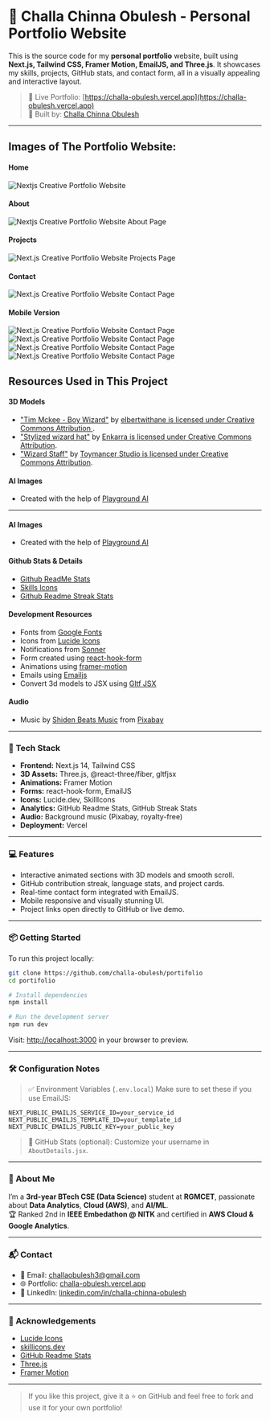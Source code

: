 
# 🚀 Challa Chinna Obulesh - Personal Portfolio Website

This is the source code for my **personal portfolio** website, built using **Next.js, Tailwind CSS, Framer Motion, EmailJS, and Three.js**. It showcases my skills, projects, GitHub stats, and contact form, all in a visually appealing and interactive layout.

> 🔗 Live Portfolio: [https://challa-obulesh.vercel.app](https://challa-obulesh.vercel.app)  
> 🧠 Built by: [Challa Chinna Obulesh](https://www.linkedin.com/in/challa-chinna-obulesh)

---

 ## Images of The Portfolio Website:

#### Home
![Nextjs Creative Portfolio Website](https://github.com/codebucks27/Nextjs-Creative-Portfolio-Starter-Code-Files/blob/main/website%20images/Home-desktop.png)

#### About
![Nextjs Creative Portfolio Website About Page](https://github.com/codebucks27/Nextjs-Creative-Portfolio-Starter-Code-Files/blob/main/website%20images/About-desktop-full.png)

#### Projects
![Next.js Creative Portfolio Website Projects Page](https://github.com/codebucks27/Nextjs-Creative-Portfolio-Starter-Code-Files/blob/main/website%20images/Projects-desktop.png)

#### Contact
![Next.js Creative Portfolio Website Contact Page](https://github.com/codebucks27/Nextjs-Creative-Portfolio-Starter-Code-Files/blob/main/website%20images/Contact-desktop.png)

#### Mobile Version
![Next.js Creative Portfolio Website Contact Page](https://github.com/codebucks27/Nextjs-Creative-Portfolio-Starter-Code-Files/blob/main/website%20images/Home-mobile.png)
![Next.js Creative Portfolio Website Contact Page](https://github.com/codebucks27/Nextjs-Creative-Portfolio-Starter-Code-Files/blob/main/website%20images/About-mobile.png)
![Next.js Creative Portfolio Website Contact Page](https://github.com/codebucks27/Nextjs-Creative-Portfolio-Starter-Code-Files/blob/main/website%20images/Projects-mobile.png)
![Next.js Creative Portfolio Website Contact Page](https://github.com/codebucks27/Nextjs-Creative-Portfolio-Starter-Code-Files/blob/main/website%20images/Contact-mobile.png)

## Resources Used in This Project

#### 3D Models

- ["Tim Mckee - Boy Wizard"](https://skfb.ly/6YATu) by [elbertwithane is licensed under Creative Commons Attribution ](http://creativecommons.org/licenses/by/4.0/).
- ["Stylized wizard hat"](https://skfb.ly/ozxOQ) by [Enkarra is licensed under Creative Commons Attribution](http://creativecommons.org/licenses/by/4.0/).
- ["Wizard Staff"](https://skfb.ly/6QYZw) by [Toymancer Studio is licensed under Creative Commons Attribution](http://creativecommons.org/licenses/by/4.0/).

#### AI Images

- Created with the help of [Playground AI](https://playgroundai.com/)
----

#### AI Images

- Created with the help of [Playground AI](https://playgroundai.com/)

#### Github Stats & Details

- [Github ReadMe Stats](https://github.com/anuraghazra/github-readme-stats)
- [Skills Icons](https://github.com/tandpfun/skill-icons)
- [Github Readme Streak Stats](https://github.com/denvercoder1/github-readme-streak-stats)

#### Development Resources

- Fonts from [Google Fonts](https://fonts.google.com/) <br />
- Icons from [Lucide Icons](https://lucide.dev/) <br />
- Notifications from [Sonner](https://sonner.emilkowal.ski/) <br />
- Form created using [react-hook-form](https://react-hook-form.com/) <br />
- Animations using [framer-motion](https://www.framer.com/motion/) <br />
- Emails using [Emailjs](https://www.emailjs.com/) <br />
- Convert 3d models to JSX using [Gltf JSX](https://github.com/pmndrs/gltfjsx)

#### Audio 

- Music by <a href="https://pixabay.com/users/shidenbeatsmusic-25676252/?utm_source=link-attribution&utm_medium=referral&utm_campaign=music&utm_content=20772">Shiden Beats Music</a> from <a href="https://pixabay.com/music//?utm_source=link-attribution&utm_medium=referral&utm_campaign=music&utm_content=20772">Pixabay</a>

---

 
### 🧰 Tech Stack

- **Frontend:** Next.js 14, Tailwind CSS
- **3D Assets:** Three.js, @react-three/fiber, gltfjsx
- **Animations:** Framer Motion
- **Forms:** react-hook-form, EmailJS
- **Icons:** Lucide.dev, SkillIcons
- **Analytics:** GitHub Readme Stats, GitHub Streak Stats
- **Audio:** Background music (Pixabay, royalty-free)
- **Deployment:** Vercel

---

### 💻 Features

- Interactive animated sections with 3D models and smooth scroll.
- GitHub contribution streak, language stats, and project cards.
- Real-time contact form integrated with EmailJS.
- Mobile responsive and visually stunning UI.
- Project links open directly to GitHub or live demo.

---

### 📦 Getting Started

To run this project locally:

```bash
git clone https://github.com/challa-obulesh/portifolio
cd portifolio

# Install dependencies
npm install

# Run the development server
npm run dev
```

Visit: [http://localhost:3000](http://localhost:3000) in your browser to preview.

---

### 🛠 Configuration Notes

> ✅ Environment Variables (`.env.local`)
Make sure to set these if you use EmailJS:
```
NEXT_PUBLIC_EMAILJS_SERVICE_ID=your_service_id
NEXT_PUBLIC_EMAILJS_TEMPLATE_ID=your_template_id
NEXT_PUBLIC_EMAILJS_PUBLIC_KEY=your_public_key
```

> 🔁 GitHub Stats (optional): Customize your username in `AboutDetails.jsx`.

---

### 🧠 About Me

I’m a **3rd-year BTech CSE (Data Science)** student at **RGMCET**, passionate about **Data Analytics**, **Cloud (AWS)**, and **AI/ML**.  
🏆 Ranked 2nd in **IEEE Embedathon @ NITK** and certified in **AWS Cloud & Google Analytics**.

---

### 📬 Contact

- 📧 Email: challaobulesh3@gmail.com  
- 🌐 Portfolio: [challa-obulesh.vercel.app](https://challa-obulesh.vercel.app)  
- 💼 LinkedIn: [linkedin.com/in/challa-chinna-obulesh](https://www.linkedin.com/in/challa-chinna-obulesh)

---

### 🙏 Acknowledgements

- [Lucide Icons](https://lucide.dev)
- [skillicons.dev](https://skillicons.dev)
- [GitHub Readme Stats](https://github.com/anuraghazra/github-readme-stats)
- [Three.js](https://threejs.org/)
- [Framer Motion](https://www.framer.com/motion/)

---

> If you like this project, give it a ⭐ on GitHub and feel free to fork and use it for your own portfolio!
